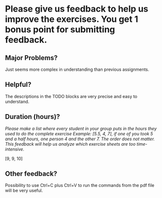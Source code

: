 # Please give us feedback to help us improve the exercises. You get 1 bonus point for submitting feedback.

## Major Problems?
Just seems more complex in understanding than previous assignments.


## Helpful?
The descriptions in the TODO blocks are very precise and easy to understand. 


## Duration (hours)?

_Please make a list where every student in your group puts in the hours they used to do the complete exercise_
_Example: [5.5, 4, 7], if one of you took 5 and a half hours, one person 4 and the other 7. The order does not matter._
_This feedback will help us analyze which exercise sheets are too time-intensive._

[9, 9, 10]

## Other feedback?
Possibility to use Ctrl+C plus Ctrl+V to run the commands from the pdf file will be very useful. 



